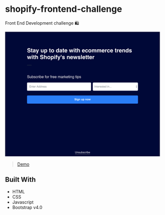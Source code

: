 # shopify-frontend-challenge
Front End Development challenge 🛍

![screenshot](screenshot.png)

> [Demo](https://www.useloom.com/share/eaf0de1b97cf474e825704a4b99654fe)

## Built With
+ HTML
+ CSS
+ Javascript
+ Bootstrap v4.0